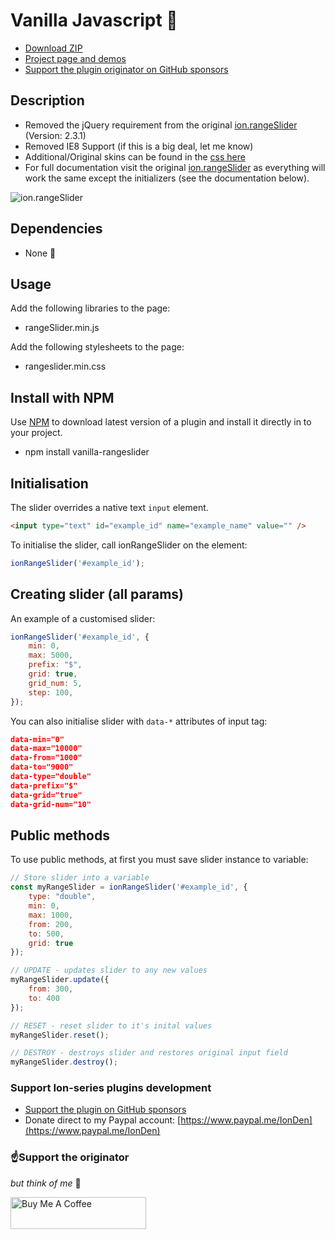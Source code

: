 # Vanilla Javascript 💅

* [Download ZIP](https://github.com/keisto/vanilla-rangeslider/archive/master.zip)
* [Project page and demos](http://ionden.com/a/plugins/ion.rangeSlider/)
* [Support the plugin originator on GitHub sponsors](https://github.com/sponsors/IonDen)

## Description

* Removed the jQuery requirement from the original [ion.rangeSlider](https://github.com/IonDen/ion.rangeSlider) (Version: 2.3.1)
* Removed IE8 Support (if this is a big deal, let me know)
* Additional/Original skins can be found in the [css here](https://github.com/IonDen/ion.rangeSlider/blob/master/css/ion.rangeSlider.css)
* For full documentation visit the original [ion.rangeSlider](https://github.com/IonDen/ion.rangeSlider) as everything will work the same except the initializers (see the documentation below).

![ion.rangeSlider](_tmp/rangeslider.png)

## Dependencies

* None 🤯

## Usage

Add the following libraries to the page:

* rangeSlider.min.js

Add the following stylesheets to the page:

* rangeslider.min.css

## Install with NPM

Use [NPM](https://www.npmjs.com/package/ion-rangeslider) to download latest version of a plugin and install it directly in to your project.

* npm install vanilla-rangeslider


## Initialisation

The slider overrides a native text `input` element.

```html
<input type="text" id="example_id" name="example_name" value="" />
```

To initialise the slider, call ionRangeSlider on the element:

```javascript
ionRangeSlider('#example_id');
```

## Creating slider (all params)

An example of a customised slider:

```javascript
ionRangeSlider('#example_id', {
    min: 0,
    max: 5000,
    prefix: "$",
    grid: true,
    grid_num: 5,
    step: 100,
});
```

You can also initialise slider with `data-*` attributes of input tag:

```json
data-min="0"
data-max="10000"
data-from="1000"
data-to="9000"
data-type="double"
data-prefix="$"
data-grid="true"
data-grid-num="10"
```

## Public methods

To use public methods, at first you must save slider instance to variable:

```javascript
// Store slider into a variable
const myRangeSlider = ionRangeSlider('#example_id', {
    type: "double",
    min: 0,
    max: 1000,
    from: 200,
    to: 500,
    grid: true
});

// UPDATE - updates slider to any new values
myRangeSlider.update({
    from: 300,
    to: 400
});

// RESET - reset slider to it's inital values
myRangeSlider.reset();

// DESTROY - destroys slider and restores original input field
myRangeSlider.destroy();
```

### Support Ion-series plugins development

* [Support the plugin on GitHub sponsors](https://github.com/sponsors/IonDen)
* Donate direct to my Paypal account: [https://www.paypal.me/IonDen](https://www.paypal.me/IonDen)

### ☝️Support the originator

*but think of me* 🤵

<a href="https://www.buymeacoffee.com/keisto" target="_blank"><img src="https://cdn.buymeacoffee.com/buttons/arial-blue.png" alt="Buy Me A Coffee" style="height: 51px !important;width: 217px !important;" ></a>
